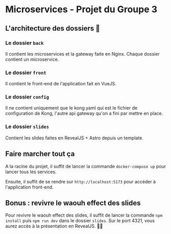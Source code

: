 # Microservices - Projet du Groupe 3

## L'architecture des dossiers 📂

### Le dossier `back`

Il contient les microservices et la gateway faite en Nginx.
Chaque dossier contient un microservice.

### Le dossier `front`

Il contient le front-end de l'application fait en VueJS.

### Le dossier `config`

Il ne contient uniquement que le kong.yaml qui est le fichier de configuration de Kong, l'autre api gateway qu'on a fini
par mettre en place.

### Le dossier `slides`

Contient les slides faites en RevealJS + Astro depuis un template.


## Faire marcher tout ça

A la racine du projet, il suffit de lancer la commande `docker-compose up` pour lancer tous les services.

Ensuite, il suffit de se rendre sur `http://localhost:5173` pour accéder à l'application front-end.


## Bonus : revivre le waouh effect des slides

Pour revivre le waouh effect des slides, il suffit de lancer la commande `npm install` puis `npm run dev` dans le dossier `slides`.
Sur le port 4321, vous aurez accès à la présentation en RevealJS. 👨‍🍳